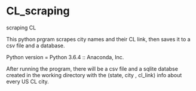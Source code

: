 # CL_scraping
scraping CL

This python prgram scrapes city names and their CL link, then saves it to a csv file and a database.


Python version = Python 3.6.4 :: Anaconda, Inc.

After running the program, there will be a csv file and a sqlite databse created in the working directory with
the (state, city , cl_link) info about every US CL city. 





